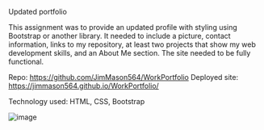 Updated portfolio

This assignment was to provide an updated profile with styling using Bootstrap or another library. It needed to include a picture, contact information, links to my repository, at least two projects that show my web development skills, and an About Me section. The site needed to be fully functional.


Repo: https://github.com/JimMason564/WorkPortfolio Deployed site: https://jimmason564.github.io/WorkPortfolio/

Technology used: HTML, CSS, Bootstrap 


![image](https://user-images.githubusercontent.com/100049308/171329381-7937976a-b713-44aa-b89f-1f492104dc3f.png)

